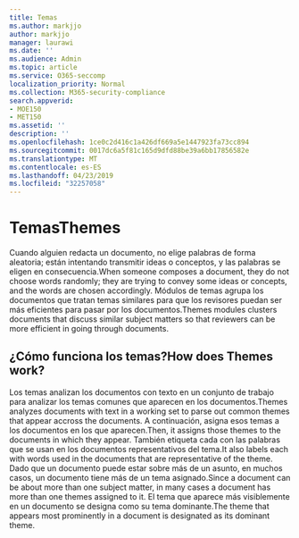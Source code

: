 ```yaml
---
title: Temas
ms.author: markjjo
author: markjjo
manager: laurawi
ms.date: ''
ms.audience: Admin
ms.topic: article
ms.service: O365-seccomp
localization_priority: Normal
ms.collection: M365-security-compliance
search.appverid:
- MOE150
- MET150
ms.assetid: ''
description: ''
ms.openlocfilehash: 1ce0c2d416c1a426df669a5e1447923fa73cc894
ms.sourcegitcommit: 0017dc6a5f81c165d9dfd88be39a6bb17856582e
ms.translationtype: MT
ms.contentlocale: es-ES
ms.lasthandoff: 04/23/2019
ms.locfileid: "32257058"
---
```

# <a name="themes"></a><span data-ttu-id="08755-102">Temas</span><span class="sxs-lookup"><span data-stu-id="08755-102">Themes</span></span>

<span data-ttu-id="08755-103">Cuando alguien redacta un documento, no elige palabras de forma aleatoria; están intentando transmitir ideas o conceptos, y las palabras se eligen en consecuencia.</span><span class="sxs-lookup"><span data-stu-id="08755-103">When someone composes a document, they do not choose words randomly; they are trying to convey some ideas or concepts, and the words are chosen accordingly.</span></span> <span data-ttu-id="08755-104">Módulos de temas agrupa los documentos que tratan temas similares para que los revisores puedan ser más eficientes para pasar por los documentos.</span><span class="sxs-lookup"><span data-stu-id="08755-104">Themes modules clusters documents that discuss similar subject matters so that reviewers can be more efficient in going through documents.</span></span>

## <a name="how-does-themes-work"></a><span data-ttu-id="08755-105">¿Cómo funciona los temas?</span><span class="sxs-lookup"><span data-stu-id="08755-105">How does Themes work?</span></span>

<span data-ttu-id="08755-106">Los temas analizan los documentos con texto en un conjunto de trabajo para analizar los temas comunes que aparecen en los documentos.</span><span class="sxs-lookup"><span data-stu-id="08755-106">Themes analyzes documents with text in a working set to parse out common themes that appear accross the documents.</span></span> <span data-ttu-id="08755-107">A continuación, asigna esos temas a los documentos en los que aparecen.</span><span class="sxs-lookup"><span data-stu-id="08755-107">Then, it assigns those themes to the documents in which they appear.</span></span> <span data-ttu-id="08755-108">También etiqueta cada con las palabras que se usan en los documentos representativos del tema.</span><span class="sxs-lookup"><span data-stu-id="08755-108">It also labels each with words used in the documents that are representative of the theme.</span></span> <span data-ttu-id="08755-109">Dado que un documento puede estar sobre más de un asunto, en muchos casos, un documento tiene más de un tema asignado.</span><span class="sxs-lookup"><span data-stu-id="08755-109">Since a document can be about more than one subject matter, in many cases a document has more than one themes assigned to it.</span></span> <span data-ttu-id="08755-110">El tema que aparece más visiblemente en un documento se designa como su tema dominante.</span><span class="sxs-lookup"><span data-stu-id="08755-110">The theme that appears most prominently in a document is designated as its dominant theme.</span></span>